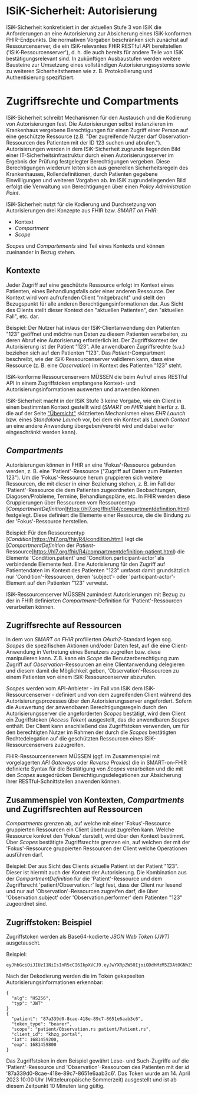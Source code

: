 # ISiK-Sicherheit: Autorisierung

ISiK-Sicherheit konkretisiert in der aktuellen Stufe 3 von ISiK die Anforderungen an eine Autorisierung zur Absicherung eines ISiK-konformen FHIR-Endpunkts. Die normativen Vorgaben beschränken sich zunächst auf Ressourcenserver, die ein ISiK-relevantes FHIR RESTful API bereitstellen ('ISiK-Ressourcenserver'), d. h. die auch bereits für andere Teile von ISiK bestätigungsrelevant sind. In zukünftigen Ausbaustufen werden weitere Bausteine zur Umsetzung eines vollständigen Autorisierungssystems sowie zu weiteren Sicherheitsthemen wie z. B. Protokollierung und Authentisierung spezifiziert. 

# Zugriffsrechte und Compartments

ISiK-Sicherheit schreibt Mechanismen für den Austausch und die Kodierung von Autorisierungen fest. Die Autorisierungen selbst instanziieren im Krankenhaus vergebene Berechtigungen für einen Zugriff einer Person auf eine geschützte Ressource (z.B. "Der zugreifende Nutzer darf Observation-Ressourcen des Patienten mit der ID 123 suchen und abrufen."). Autorisierungen werden in dem ISiK-Sicherheit zugrunde liegenden Bild einer IT-Sicherheitsinfrastruktur durch einen Autorisierungsserver im Ergebnis der Prüfung festgelegter Berechtigungen vergeben. Diese Berechtigungen wiederum leiten sich aus generellen Sicherheitsregeln des Krankenhauses, Rollendefinitionen, durch Patienten gegebene Einwilligungen und weiteren Vorgaben ab. Im ISiK zugrundeliegenden Bild erfolgt die Verwaltung von Berechtigungen über einen _Policy Administration Point_.  

ISiK-Sicherheit nutzt für die Kodierung und Durchsetzung von Autorisierungen drei Konzepte aus FHIR bzw. _SMART on FHIR_:
* Kontext
* _Compartment_ 
* _Scope_

 _Scopes_ und _Compartements_ sind Teil eines Kontexts und können zueinander in Bezug stehen.

## Kontexte

Jeder Zugriff auf eine geschützte Ressource erfolgt im Kontext eines Patienten, eines Behandlungsfalls oder einer anderen Ressource. Der Kontext wird vom aufrufenden Client "mitgebracht" und stellt den Bezugspunkt für alle anderen Berechtigungsinformationen dar. Aus Sicht des Clients stellt dieser Kontext den "aktuellen Patienten", den "aktuellen Fall", etc. dar.

Beispiel: Der Nutzer hat in/aus der ISiK-Clientanwendung den Patienten "123" geöffnet und möchte nun Daten zu diesem Patienten verarbeiten, zu deren Abruf eine Autorisierung erforderlich ist. Der Zugriffskontext der Autorisierung ist der Patient "123". Alle anwendbaren Zugriffsrechte (s.u.) beziehen sich auf den Patienten "123". Das _Patient_-Compartment beschreibt, wie der ISiK-Ressourcenserver validieren kann, dass eine Ressource (z. B. eine _Observation_) im Kontext des Patienten "123" steht.

ISiK-konforme Ressourcenservern MÜSSEN die beim Aufruf eines RESTful API in einem Zugriffstoken empfangene Kontext- und Autorisierungsinformationen auswerten und anwenden können.

ISiK-Sicherheit macht in der ISiK Stufe 3 keine Vorgabe, wie ein Client in einen bestimmten Kontext gestellt wird (_SMART on FHIR_ sieht hierfür z. B. die auf der Seite ["Übersicht"](Uebersicht.md) skizzierten Mechanismen eines _EHR Launch_ bzw. eines _Standalone Launch_ vor, bei dem ein Kontext als _Launch Context_ an eine andere Anwendung übergeben/vererbt wird und dabei weiter eingeschränkt werden kann). 

## _Compartments_

Autorisierungen können in FHIR an eine 'Fokus'-Ressource gebunden werden, z. B. eine 'Patient'-Ressource ("Zugriff auf Daten zum Patienten 123"). Um die 'Fokus'-Ressource herum gruppieren sich weitere Ressourcen, die mit dieser in einer Beziehung stehen, z. B. im Fall der 'Patient'-Ressource die dem Patienten zugeordneten Beobachtungen, Diagosen/Probleme, Termine, Behandlungspläne, etc. In FHIR werden diese Gruppierungen über Ressourcen vom Ressourcentyp [_CompartmentDefinition_]https://hl7.org/fhir/R4/compartmentdefinition.html) festgelegt. Diese definiert die Elemente einer Ressource, die die Bindung zu der 'Fokus'-Ressource herstellen. 

Beispiel: Für den Ressourcentyp [_Condition_]https://hl7.org/fhir/R4/condition.html) legt die [_CompartmentDefinition_ der _Patient_-Ressource]https://hl7.org/fhir/R4/compartmentdefinition-patient.html) die Elemente 'Condition.patient' und 'Condition.participant-actor' als verbindende Elemente fest. Eine Autorisierung für den Zugriff auf Patientendaten im Kontext des Patienten "123" umfasst damit grundsätzlich nur 'Condition'-Ressourcen, deren 'subject'- oder 'participant-actor'-Element auf den Patienten "123" verweist.  

ISiK-Ressourcenserver MÜSSEN zumindest Autorisierungen mit Bezug zu der in FHIR definierten _Compartment_-Definition für 'Patient'-Ressourcen verarbeiten können.

## Zugriffsrechte auf Ressourcen

In dem von _SMART on FHIR_ profilierten _OAuth2_-Standard legen sog. _Scopes_ die spezifischen Aktionen und/oder Daten fest, auf die eine Client-Anwendung in Vertretung eines Benutzers zugreifen bzw. diese manipulieren kann. Z.B. kann ein _Scope_ die Benutzerberechtigung zum Zugriff auf _Observation_-Ressourcen an eine Clientanwendung delegieren und diesem damit die Möglichkeit geben, 'Observation'-Ressourcen zu einem Patienten von einem ISiK-Ressourcenserver abzurufen.

_Scopes_ werden vom API-Anbieter - im Fall von ISiK dem ISiK-Ressourcenserver - definiert und von dem zugreifenden Client während des Autorisierungsprozesses über den Autorisierungsserver angefordert. Sofern die Auswertung der anwendbaren Berechtigungsregeln durch den Autorisierungsserver die angeforderten _Scopes_ bestätigt, wird dem Client ein Zugriffstoken (_Access Token_) ausgestellt, das die anwendbaren _Scopes_ enthält. Der Client kann anschließend das Zugriffstoken verwenden, um für den berechtigten Nutzer im Rahmen der durch die _Scopes_ bestätigten Rechtedelegation auf die geschützten Ressourcen eines ISiK-Ressourcenservers zuzugreifen. 

FHIR-Ressourcenservern MÜSSEN (ggf. im Zusammenspiel mit vorgelagerten _API Gateways_ oder _Reverse Proxies_) die in SMART-on-FHIR definierte Syntax für die Bestätigung von _Scopes_ verarbeiten und die mit den _Scopes_ ausgedrücken Berechtigungsdelegationen zur Absicherung ihrer RESTful-Schnittstellen anwenden können.

## Zusammenspiel von Kontexten, _Compartments_ und Zugriffsrechten auf Ressourcen

_Compartments_ grenzen ab, auf welche mit einer 'Fokus'-Ressource gruppierten Ressourcen ein Client überhaupt zugreifen kann. Welche Ressource konkret den 'Fokus' darstellt, wird über den Kontext bestimmt. Über _Scopes_ bestätigte Zugriffsrechte grenzen ein, auf welchen der mit der 'Fokus'-Ressource gruppierten Ressourcen der Client welche Operationen ausführen darf. 

Beispiel: Der aus Sicht des Clients aktuelle Patient ist der Patient "123". Dieser ist hiermit auch der Kontext der Autorisierung. Die Kombination aus der _CompartmentDefinition_ für die 'Patient'-Ressource und dem Zugriffsrecht 'patient/Observation.r' legt fest, dass der Client nur lesend und nur auf 'Observation'-Ressourcen zugreifen darf, die über 'Observation.subject' oder 'Observation.performer' dem Patienten "123" zugeordnet sind.


## Zugriffstoken: Beispiel

Zugriffstoken werden als Base64-kodierte _JSON Web Token (JWT)_ ausgetauscht. 

Beispiel:

```
eyJhbGciOiJIUzI1NiIsInR5cCI6IkpXVCJ9.eyJwYXRpZW50IjoiODdhMzM5ZDAtOGNhZS00MThlLTg5YzctODY1MWU2YWFiM2M2IiwidG9rZW5fdHlwZSI6ImJlYXJlciIsInNjb3BlIjoicGF0aWVudC9PYnNlcnZhdGlvbi5ycyBwYXRpZW50L1BhdGllbnQucnMiLCJjbGllbnRfaWQiOiJraHpnX3BvcnRhbCIsImlhdCI6MTY4MTQ1OTIwMCwiZXhwIjoxNjgxNDU5ODAwfQ.NyA2LO9u17mZRXz4yP6uUvibuhpjVo5uLslXo2U4DOA
```
Nach der Dekodierung werden die im Token gekapselten Autorisierungsinformationen erkennbar:

```
{
  "alg": "HS256",
  "typ": "JWT"
}
{
  "patient": "87a339d0-8cae-418e-89c7-8651e6aab3c6",
  "token_type": "bearer",
  "scope": "patient/Observation.rs patient/Patient.rs",
  "client_id": "khzg_portal",
  "iat": 1681459200,
  "exp": 1681459800
}
```

Das Zugriffstoken in dem Beispiel gewährt Lese- und Such-Zugriffe auf die 'Patient'-Ressource und 'Observation'-Ressourcen des Patienten mit der _id_ '87a339d0-8cae-418e-89c7-8651e6aab3c6'. Das Token wurde am 14. April 2023 10:00 Uhr (Mitteleuropäische Sommerzeit) ausgestellt und ist ab diesem Zeitpunkt 10 Minuten lang gültig.